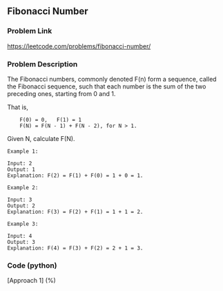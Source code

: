 ## Fibonacci Number

### Problem Link

https://leetcode.com/problems/fibonacci-number/

### Problem Description 

The Fibonacci numbers, commonly denoted F(n) form a sequence, called the Fibonacci sequence, such that each number is the sum of the two preceding ones, starting from 0 and 1. 

That is,
```
    F(0) = 0,   F(1) = 1
    F(N) = F(N - 1) + F(N - 2), for N > 1.
```
Given N, calculate F(N).

```
Example 1:

Input: 2
Output: 1
Explanation: F(2) = F(1) + F(0) = 1 + 0 = 1.

```

```
Example 2:

Input: 3
Output: 2
Explanation: F(3) = F(2) + F(1) = 1 + 1 = 2.

```


```
Example 3:

Input: 4
Output: 3
Explanation: F(4) = F(3) + F(2) = 2 + 1 = 3.

```



### Code (python)

[Approach 1] (%)

```python

```